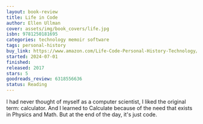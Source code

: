 ```yaml
---
layout: book-review
title: Life in Code
author: Ellen Ullman
cover: assets/img/book_covers/life.jpg
isbn: 9781250181695
categories: technology memoir software
tags: personal-history
buy_link: https://www.amazon.com/Life-Code-Personal-History-Technology/dp/1250181690
started: 2024-07-01
finished: 
released: 2017
stars: 5
goodreads_review: 6318556636
status: Reading
---
```


I had never thought of myself as a computer scientist, I liked the original term: calculator. And I learned to Calculate because of the need that exists in Physics and Math. But at the end of the day, it's just code.